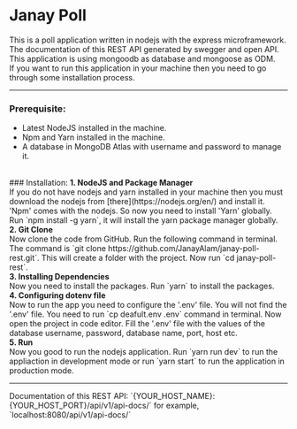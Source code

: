 # Janay Poll
This is a poll application written in nodejs with the express microframework. The documentation of this REST API generated by swegger and open API. This application is using mongoodb as database and mongoose as ODM.
<br>
If you want to run this application in your machine then you need to go through some installation process.
<hr>

### Prerequisite:
- Latest NodeJS installed in the machine.
- Npm and Yarn installed in the machine.
- A database in MongoDB Atlas with username and password to manage it.
<br>
### Installation:
<b>1. NodeJS and Package Manager</b><br>
If you do not have nodejs and yarn installed in your machine then you must download the nodejs from [there](https://nodejs.org/en/) and install it. 'Npm' comes with the nodejs. So now you need to install 'Yarn' globally. Run `npm install -g yarn`, it will install the yarn package manager globally.
<br>
<b>2. Git Clone</b><br>
Now clone the code from GitHub. Run the following command in terminal. The command is `git clone https://github.com/JanayAlam/janay-poll-rest.git`. This will create a folder with the project. Now run `cd janay-poll-rest`.
<br>
<b>3. Installing Dependencies</b><br>
Now you need to install the packages. Run `yarn` to install the packages.
<br>
<b>4. Configuring dotenv file</b><br>
Now to run the app you need to configure the '.env' file. You will not find the '.env' file. You need to run `cp deafult.env .env` command in terminal. Now open the project in code editor. Fill the '.env' file with the values of the database username, password, database name, port, host etc.
<br>
<b>5. Run</b><br>
Now you good to run the nodejs application. Run `yarn run dev` to run the appliaction in development mode or run `yarn start` to run the application in production mode. 
<hr>
Documentation of this REST API: `{YOUR_HOST_NAME}:{YOUR_HOST_PORT}/api/v1/api-docs/` for example, `localhost:8080/api/v1/api-docs/`
<b>